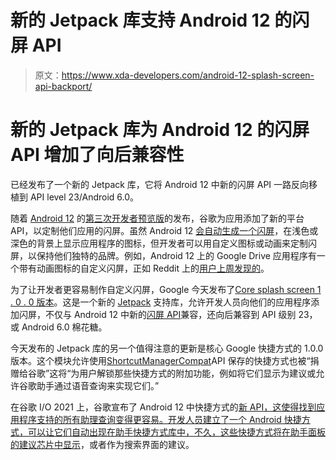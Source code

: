 # 新的 Jetpack 库支持 Android 12 的闪屏 API

> 原文：<https://www.xda-developers.com/android-12-splash-screen-api-backport/>

# 新的 Jetpack 库为 Android 12 的闪屏 API 增加了向后兼容性

已经发布了一个新的 Jetpack 库，它将 Android 12 中新的闪屏 API 一路反向移植到 API level 23/Android 6.0。

随着 [Android 12](https://www.xda-developers.com/android-12/) 的[第三次开发者预览版](https://www.xda-developers.com/android-12-dp3-features/#android12dp3splashscreens)的发布，谷歌为应用添加了新的平台 API，以定制他们应用的闪屏。虽然 Android 12 [会自动生成一个闪屏](https://www.xda-developers.com/android-12-dp3-features/#android12dp3splashscreens)，在浅色或深色的背景上显示应用程序的图标，但开发者可以用自定义图标或动画来定制闪屏，以保持他们独特的品牌。例如，Android 12 上的 Google Drive 应用程序有一个带有动画图标的自定义闪屏，正如 Reddit 上的[用户上周发现的](https://www.reddit.com/r/Android/comments/o930va/animated_splash_screen_for_google_drive/)。

为了让开发者更容易制作自定义闪屏，Google 今天发布了[Core splash screen 1 . 0 . 0 版本](https://developer.android.com/jetpack/androidx/releases/core#core-splashscreen-1.0.0-alpha01)。这是一个新的 [Jetpack](https://www.xda-developers.com/android-jetpack-components-kotlin-android-studio-3-2/) 支持库，允许开发人员向他们的应用程序添加闪屏，不仅与 Android 12 中新的[闪屏 API](https://developer.android.com/about/versions/12/features/splash-screen)兼容，还向后兼容到 API 级别 23，或 Android 6.0 棉花糖。

今天发布的 Jetpack 库的另一个值得注意的更新是核心 Google 快捷方式的 1.0.0 版本。这个模块允许使用[ShortcutManagerCompat](https://developer.android.com/reference/androidx/core/content/pm/ShortcutManagerCompat)API 保存的快捷方式也被“捐赠给谷歌”这将“为用户解锁那些快捷方式的附加功能，例如将它们显示为建议或允许谷歌助手通过语音查询来实现它们。”

在谷歌 I/O 2021 上，谷歌宣布了 Android 12 中快捷方式的[新 API，这使得找到应用程序支持的所有助理查询变得更容易。开发人员建立了一个 Android 快捷方式，可以让它们自动出现在助手快捷方式库中，不久，这些](https://www.xda-developers.com/android-12-will-help-google-assistant-find-and-use-app-shortcuts/)[快捷方式将在助手面板的建议芯片中显示](https://www.xda-developers.com/google-assistant-one-tap-shortcuts-third-party-apps/)，或者作为搜索界面的建议。